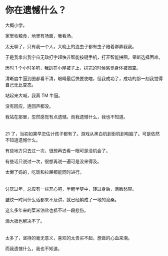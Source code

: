 # 你在遗憾什么？

大概小学。

家里收粮食，地里有场面，我看场。

太无聊了，只有我一个人，大晚上的连虫子都有虫子陪着卿卿我我。

于是我拿出我宇宙无敌打字超快非智能按键手机，打开智能拼图，果断选择困难。

历时 1 个小时多吧，我趴在小屋被子上，拼完的时候感觉身体被掏空。

清晰度牛逼到图都看不清，眼睛最后快要使瞎，但我成功了，成功的那一刻我觉得自己无比变态。

站起来大喊，我真 TM 牛逼。

没有回应，连回声都没。

我站在那里，忽然感觉有点遗憾。而我遗憾什么，我也不知道。
<br>
<br>
<br>
21 了，当初如果早恋估计孩子都有了。游戏从黑白机到街机到电脑了。可是依然不知道遗憾什么。

有些地方只去过一次，很想再去看一眼可是没机会了。

有些话只说过一次，很想再说一遍可是没来得及。

太懒了妈的，吃饭和拉屎都能同时进行。
<br>
<br>
<br>
讨厌过年，总应有一些开心吧，半醒半梦中，转过身后，满脸愁容。

皱纹一时间什么话都来不及讲，就已经躺成了一地的沧桑。

这么多年来的菜米油盐也抵不过一段悲伤。

酒大抵也解决不了。
<br>
<br>
<br>
太多了，坚持的毫无意义，喜欢的太贵买不起，想做的心血来潮。

而我遗憾什么，我也不知道。

